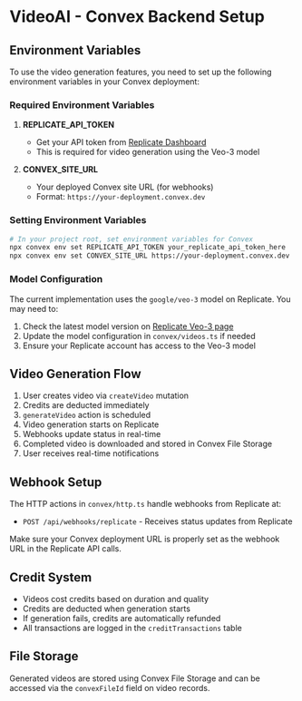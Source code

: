 # VideoAI - Convex Backend Setup

## Environment Variables

To use the video generation features, you need to set up the following environment variables in your Convex deployment:

### Required Environment Variables

1. **REPLICATE_API_TOKEN**
   - Get your API token from [Replicate Dashboard](https://replicate.com/account/api-tokens)
   - This is required for video generation using the Veo-3 model

2. **CONVEX_SITE_URL** 
   - Your deployed Convex site URL (for webhooks)
   - Format: `https://your-deployment.convex.dev`

### Setting Environment Variables

```bash
# In your project root, set environment variables for Convex
npx convex env set REPLICATE_API_TOKEN your_replicate_api_token_here
npx convex env set CONVEX_SITE_URL https://your-deployment.convex.dev
```

### Model Configuration

The current implementation uses the `google/veo-3` model on Replicate. You may need to:

1. Check the latest model version on [Replicate Veo-3 page](https://replicate.com/google/veo-3)
2. Update the model configuration in `convex/videos.ts` if needed
3. Ensure your Replicate account has access to the Veo-3 model

## Video Generation Flow

1. User creates video via `createVideo` mutation
2. Credits are deducted immediately 
3. `generateVideo` action is scheduled
4. Video generation starts on Replicate
5. Webhooks update status in real-time
6. Completed video is downloaded and stored in Convex File Storage
7. User receives real-time notifications

## Webhook Setup

The HTTP actions in `convex/http.ts` handle webhooks from Replicate at:
- `POST /api/webhooks/replicate` - Receives status updates from Replicate

Make sure your Convex deployment URL is properly set as the webhook URL in the Replicate API calls.

## Credit System

- Videos cost credits based on duration and quality
- Credits are deducted when generation starts
- If generation fails, credits are automatically refunded
- All transactions are logged in the `creditTransactions` table

## File Storage

Generated videos are stored using Convex File Storage and can be accessed via the `convexFileId` field on video records. 